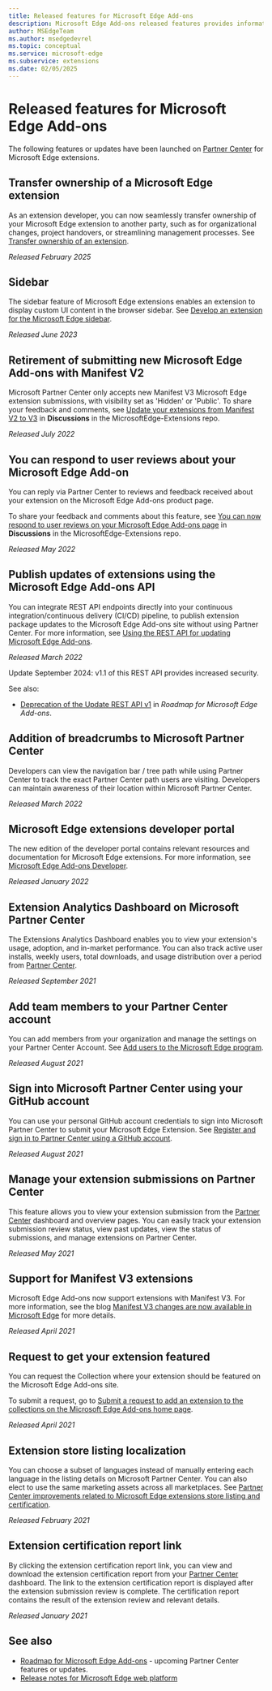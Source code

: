```yaml
---
title: Released features for Microsoft Edge Add-ons
description: Microsoft Edge Add-ons released features provides information about features launched on Partner Center for extension developers.
author: MSEdgeTeam
ms.author: msedgedevrel
ms.topic: conceptual
ms.service: microsoft-edge
ms.subservice: extensions
ms.date: 02/05/2025
---
```

# Released features for Microsoft Edge Add-ons
<!-- https://aka.ms/EdgeAddonsReleaseNotes -->

The following features or updates have been launched on [Partner Center](https://partner.microsoft.com/dashboard/microsoftedge/) for Microsoft Edge extensions.


<!-- ====================================================================== -->
## Transfer ownership of a Microsoft Edge extension

As an extension developer, you can now seamlessly transfer ownership of your Microsoft Edge extension to another party, such as for organizational changes, project handovers, or streamlining management processes.  See [Transfer ownership of an extension](../update/transfer-ownership.md).

*Released February 2025*


<!-- ====================================================================== -->
## Sidebar

The sidebar feature of Microsoft Edge extensions enables an extension to display custom UI content in the browser sidebar.  See [Develop an extension for the Microsoft Edge sidebar](../developer-guide/sidebar.md).

*Released June 2023*


<!-- ====================================================================== -->
## Retirement of submitting new Microsoft Edge Add-ons with Manifest V2

Microsoft Partner Center only accepts new Manifest V3 Microsoft Edge extension submissions, with visibility set as 'Hidden' or 'Public'.  To share your feedback and comments, see [Update your extensions from Manifest V2 to V3](https://github.com/microsoft/MicrosoftEdge-Extensions/discussions/27) in **Discussions** in the MicrosoftEdge-Extensions repo.

*Released July 2022*


<!-- ====================================================================== -->
## You can respond to user reviews about your Microsoft Edge Add-on

You can reply via Partner Center to reviews and feedback received about your extension on the Microsoft Edge Add-ons product page. 

To share your feedback and comments about this feature, see [You can now respond to user reviews on your Microsoft Edge Add-ons page](https://github.com/microsoft/MicrosoftEdge-Extensions/discussions/18) in **Discussions** in the MicrosoftEdge-Extensions repo.

*Released May 2022*


<!-- ====================================================================== -->
## Publish updates of extensions using the Microsoft Edge Add-ons API

You can integrate REST API endpoints directly into your continuous integration/continuous delivery (CI/CD) pipeline, to publish extension package updates to the Microsoft Edge Add-ons site without using Partner Center. For more information, see [Using the REST API for updating Microsoft Edge Add-ons](../update/api/using-addons-api.md).

*Released March 2022*

Update September 2024: v1.1 of this REST API provides increased security.

See also:
* [Deprecation of the Update REST API v1](../whats-new/roadmap.md#deprecation-of-the-update-rest-api-v1) in _Roadmap for Microsoft Edge Add-ons_.


<!-- ====================================================================== -->
## Addition of breadcrumbs to Microsoft Partner Center

Developers can view the navigation bar / tree path while using Partner Center to track the exact Partner Center path users are visiting. Developers can maintain awareness of their location within Microsoft Partner Center.

*Released March 2022*


<!-- ====================================================================== -->
## Microsoft Edge extensions developer portal

The new edition of the developer portal contains relevant resources and documentation for Microsoft Edge extensions. For more information, see [Microsoft Edge Add-ons Developer](https://developer.microsoft.com/microsoft-edge/extensions/).

*Released January 2022*


<!-- ====================================================================== -->
## Extension Analytics Dashboard on Microsoft Partner Center

The Extensions Analytics Dashboard enables you to view your extension's usage, adoption, and in-market performance.  You can also track active user installs, weekly users, total downloads, and usage distribution over a period from [Partner Center](https://partner.microsoft.com/dashboard/microsoftedge/).

*Released September 2021*


<!-- ====================================================================== -->
## Add team members to your Partner Center account

You can add members from your organization and manage the settings on your Partner Center Account.  See [Add users to the Microsoft Edge program](../publish/aad-account.md).

*Released August 2021*


<!-- ====================================================================== -->
## Sign into Microsoft Partner Center using your GitHub account

You can use your personal GitHub account credentials to sign into Microsoft Partner Center to submit your Microsoft Edge Extension.  See [Register and sign in to Partner Center using a GitHub account](../publish/github.md).

*Released August 2021*


<!-- ====================================================================== -->
## Manage your extension submissions on Partner Center

This feature allows you to view your extension submission from the [Partner Center](https://partner.microsoft.com/dashboard/microsoftedge/) dashboard and overview pages.  You can easily track your extension submission review status, view past updates, view the status of submissions, and manage extensions on Partner Center.

*Released May 2021*


<!-- ====================================================================== -->
## Support for Manifest V3 extensions

Microsoft Edge Add-ons now support extensions with Manifest V3. For more information, see the blog [Manifest V3 changes are now available in Microsoft Edge](https://techcommunity.microsoft.com/t5/articles/manifest-v3-changes-are-now-available-in-microsoft-edge/m-p/1780254) for more details.

*Released April 2021*


<!-- ====================================================================== -->
## Request to get your extension featured

You can request the Collection where your extension should be featured on the Microsoft Edge Add-ons site.

To submit a request, go to [Submit a request to add an extension to the collections on the Microsoft Edge Add-ons home page](https://forms.office.com/pages/responsepage.aspx?id=v4j5cvGGr0GRqy180BHbRw01UwyBfAxNna_1ZkP3X2VUN0lBSU1YMEU3VFY0VURRODEwSjgwU00yRy4u).<!-- suffix is required -->

*Released April 2021*


<!-- ====================================================================== -->
## Extension store<!-- todo: "store" ok?  --> listing localization

You can choose a subset of languages instead of manually entering each language in the listing details on Microsoft Partner Center.  You can also elect to use the same marketing assets across all marketplaces.  See [Partner Center improvements related to Microsoft Edge extensions store listing and certification](https://techcommunity.microsoft.com/t5/articles/partner-center-improvements-related-to-microsoft-edge-extensions/m-p/2118981).<!-- todo: "store" ok?  -->

*Released February 2021*


<!-- ====================================================================== -->
## Extension certification report link

By clicking the extension certification report link, you can view and download the extension certification report from your [Partner Center](https://partner.microsoft.com/dashboard/microsoftedge/) dashboard.  The link to the extension certification report is displayed after the extension submission review is complete.  The certification report contains the result of the extension review and relevant details.

*Released January 2021*


<!-- ====================================================================== -->
## See also

* [Roadmap for Microsoft Edge Add-ons](roadmap.md) - upcoming Partner Center features or updates.
* [Release notes for Microsoft Edge web platform](../../web-platform/release-notes/index.md)
